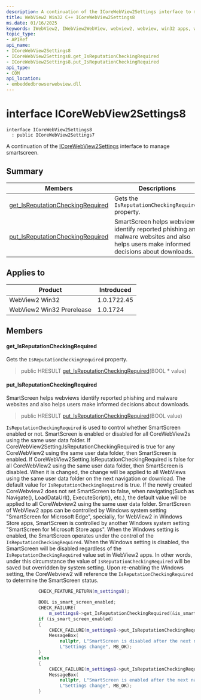 ```yaml
---
description: A continuation of the ICoreWebView2Settings interface to manage smartscreen.
title: WebView2 Win32 C++ ICoreWebView2Settings8
ms.date: 01/16/2025
keywords: IWebView2, IWebView2WebView, webview2, webview, win32 apps, win32, edge, ICoreWebView2, ICoreWebView2Controller, browser control, edge html, ICoreWebView2Settings8
topic_type: 
- APIRef
api_name:
- ICoreWebView2Settings8
- ICoreWebView2Settings8.get_IsReputationCheckingRequired
- ICoreWebView2Settings8.put_IsReputationCheckingRequired
api_type:
- COM
api_location:
- embeddedbrowserwebview.dll
---
```


# interface ICoreWebView2Settings8

```
interface ICoreWebView2Settings8
  : public ICoreWebView2Settings7
```

A continuation of the [ICoreWebView2Settings](icorewebview2settings.md#icorewebview2settings) interface to manage smartscreen.

## Summary

 Members                        | Descriptions
--------------------------------|---------------------------------------------
[get_IsReputationCheckingRequired](#get_isreputationcheckingrequired) | Gets the `IsReputationCheckingRequired` property.
[put_IsReputationCheckingRequired](#put_isreputationcheckingrequired) | SmartScreen helps webviews identify reported phishing and malware websites and also helps users make informed decisions about downloads.

## Applies to

Product                         | Introduced
--------------------------------|---------------------------------------------
WebView2 Win32            |    1.0.1722.45
WebView2 Win32 Prerelease |    1.0.1724

## Members

#### get_IsReputationCheckingRequired

Gets the `IsReputationCheckingRequired` property.

> public HRESULT [get_IsReputationCheckingRequired](#get_isreputationcheckingrequired)(BOOL * value)

#### put_IsReputationCheckingRequired

SmartScreen helps webviews identify reported phishing and malware websites and also helps users make informed decisions about downloads.

> public HRESULT [put_IsReputationCheckingRequired](#put_isreputationcheckingrequired)(BOOL value)

`IsReputationCheckingRequired` is used to control whether SmartScreen enabled or not. SmartScreen is enabled or disabled for all CoreWebView2s using the same user data folder. If CoreWebView2Setting.IsReputationCheckingRequired is true for any CoreWebView2 using the same user data folder, then SmartScreen is enabled. If CoreWebView2Setting.IsReputationCheckingRequired is false for all CoreWebView2 using the same user data folder, then SmartScreen is disabled. When it is changed, the change will be applied to all WebViews using the same user data folder on the next navigation or download. The default value for `IsReputationCheckingRequired` is true. If the newly created CoreWebview2 does not set SmartScreen to false, when navigating(Such as Navigate(), LoadDataUrl(), ExecuteScript(), etc.), the default value will be applied to all CoreWebview2 using the same user data folder. SmartScreen of WebView2 apps can be controlled by Windows system setting "SmartScreen for Microsoft Edge", specially, for WebView2 in Windows Store apps, SmartScreen is controlled by another Windows system setting "SmartScreen for Microsoft Store apps". When the Windows setting is enabled, the SmartScreen operates under the control of the `IsReputationCheckingRequired`. When the Windows setting is disabled, the SmartScreen will be disabled regardless of the `IsReputationCheckingRequired` value set in WebView2 apps. In other words, under this circumstance the value of `IsReputationCheckingRequired` will be saved but overridden by system setting. Upon re-enabling the Windows setting, the CoreWebview2 will reference the `IsReputationCheckingRequired` to determine the SmartScreen status. 
```cpp
            CHECK_FEATURE_RETURN(m_settings8);

            BOOL is_smart_screen_enabled;
            CHECK_FAILURE(
                m_settings8->get_IsReputationCheckingRequired(&is_smart_screen_enabled));
            if (is_smart_screen_enabled)
            {
                CHECK_FAILURE(m_settings8->put_IsReputationCheckingRequired(false));
                MessageBox(
                    nullptr, L"SmartScreen is disabled after the next navigation.",
                    L"Settings change", MB_OK);
            }
            else
            {
                CHECK_FAILURE(m_settings8->put_IsReputationCheckingRequired(true));
                MessageBox(
                    nullptr, L"SmartScreen is enabled after the next navigation.",
                    L"Settings change", MB_OK);
            }
```

